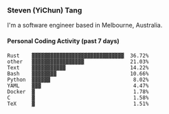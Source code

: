 ### Steven (YiChun) Tang

I'm a software engineer based in Melbourne, Australia.

#### Personal Coding Activity (past 7 days)
```
Rust    ▓▓▓▓▓▓▓▓▓▓▓▓▓▓▓▓▓▓▓▓▓▓▓▓▓▓▓▓▓▓  36.72%
other   ▓▓▓▓▓▓▓▓▓▓▓▓▓▓▓▓▓               21.03%
Text    ▓▓▓▓▓▓▓▓▓▓▓                     14.22%
Bash    ▓▓▓▓▓▓▓▓                        10.66%
Python  ▓▓▓▓▓▓                           8.02%
YAML    ▓▓▓                              4.47%
Docker  ▓                                1.78%
C       ▓                                1.58%
TeX     ▓                                1.51%
```

